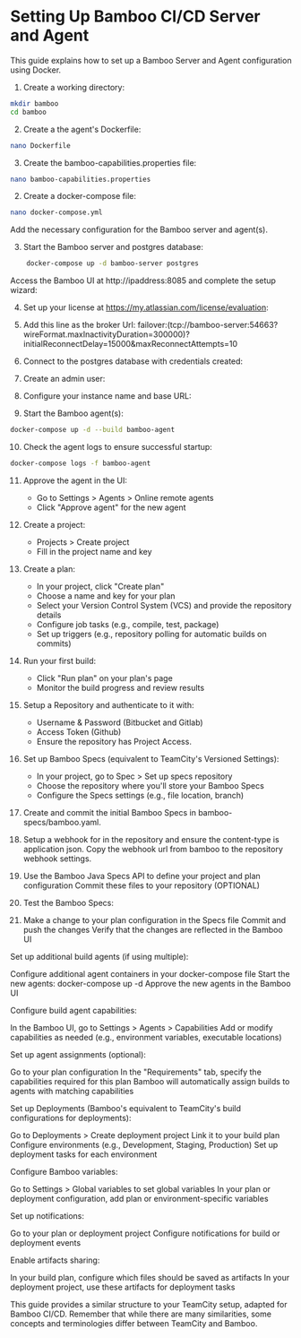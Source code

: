 # Setting Up Bamboo CI/CD Server and Agent

This guide explains how to set up a Bamboo Server and Agent configuration using Docker.

1. Create a working directory:

```bash
mkdir bamboo
cd bamboo
```
2. Create a the agent's Dockerfile:

```bash
nano Dockerfile
```

3. Create the bamboo-capabilities.properties file:

```bash
nano bamboo-capabilities.properties
```

2. Create a docker-compose file:

```bash
nano docker-compose.yml
```

Add the necessary configuration for the Bamboo server and agent(s).

3. Start the Bamboo server and postgres database:

```bash
    docker-compose up -d bamboo-server postgres
```

Access the Bamboo UI at http://ipaddress:8085 and complete the setup wizard:

4. Set up your license at https://my.atlassian.com/license/evaluation:

5. Add this line as the broker Url: failover:(tcp://bamboo-server:54663?wireFormat.maxInactivityDuration=300000)?initialReconnectDelay=15000&maxReconnectAttempts=10

6. Connect to the postgres database with credentials created:

7. Create an admin user:

8. Configure your instance name and base URL:

9. Start the Bamboo agent(s):

```bash
docker-compose up -d --build bamboo-agent
```

10. Check the agent logs to ensure successful startup:

```bash
docker-compose logs -f bamboo-agent
```

11. Approve the agent in the UI:
    - Go to Settings > Agents > Online remote agents
    - Click "Approve agent" for the new agent


12. Create a project:
    - Projects > Create project   
    - Fill in the project name and key


13. Create a plan:
    - In your project, click "Create plan"
    - Choose a name and key for your plan
    - Select your Version Control System (VCS) and provide the repository details
    - Configure job tasks (e.g., compile, test, package)
    - Set up triggers (e.g., repository polling for automatic builds on commits)


14. Run your first build:
    - Click "Run plan" on your plan's page
    - Monitor the build progress and review results


15. Setup a Repository and authenticate to it with:
    - Username & Password (Bitbucket and Gitlab)
    - Access Token (Github)
    - Ensure the repository has Project Access.

16. Set up Bamboo Specs (equivalent to TeamCity's Versioned Settings):
    - In your project, go to Spec > Set up specs repository
    - Choose the repository where you'll store your Bamboo Specs
    - Configure the Specs settings (e.g., file location, branch)

17. Create and commit the initial Bamboo Specs in bamboo-specs/bamboo.yaml.

18. Setup a webhook for in the repository and ensure the content-type is application json. Copy the webhook url from bamboo to the repository webhook settings. 

19. Use the Bamboo Java Specs API to define your project and plan configuration
Commit these files to your repository (OPTIONAL)

20. Test the Bamboo Specs:

21. Make a change to your plan configuration in the Specs file
Commit and push the changes
Verify that the changes are reflected in the Bamboo UI


Set up additional build agents (if using multiple):

Configure additional agent containers in your docker-compose file
Start the new agents: docker-compose up -d
Approve the new agents in the Bamboo UI


Configure build agent capabilities:

In the Bamboo UI, go to Settings > Agents > Capabilities
Add or modify capabilities as needed (e.g., environment variables, executable locations)


Set up agent assignments (optional):

Go to your plan configuration
In the "Requirements" tab, specify the capabilities required for this plan
Bamboo will automatically assign builds to agents with matching capabilities


Set up Deployments (Bamboo's equivalent to TeamCity's build configurations for deployments):

Go to Deployments > Create deployment project
Link it to your build plan
Configure environments (e.g., Development, Staging, Production)
Set up deployment tasks for each environment


Configure Bamboo variables:

Go to Settings > Global variables to set global variables
In your plan or deployment configuration, add plan or environment-specific variables


Set up notifications:

Go to your plan or deployment project
Configure notifications for build or deployment events


Enable artifacts sharing:

In your build plan, configure which files should be saved as artifacts
In your deployment project, use these artifacts for deployment tasks



This guide provides a similar structure to your TeamCity setup, adapted for Bamboo CI/CD. Remember that while there are many similarities, some concepts and terminologies differ between TeamCity and Bamboo.
